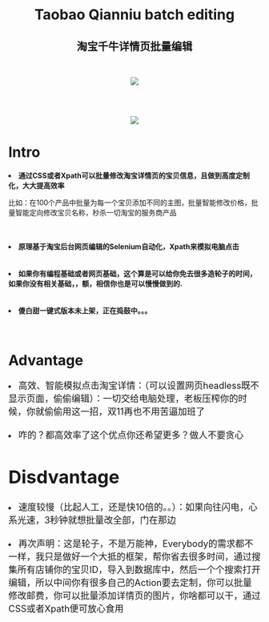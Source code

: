 <!DOCTYPE html>
<html lang="en">
<head>
    <meta charset="UTF-8">
</head>
<body>
<h1 align="center">Taobao Qianniu batch editing</h1>
<h2 align="center">淘宝千牛详情页批量编辑</h2>


<br/>
<p align="center">
  <a ><img src="https://i.postimg.cc/Zqn52Nb7/taobao-scraping-1.png"/></a>

<br /><br />

</p>



<p align="center">
 <a ><img src="https://i.postimg.cc/rw82sRH8/taobao-scraping-1.png" align="center"></img></a>
</p>



<h1>Intro</h1>


<li align="left"><strong>通过CSS或者Xpath可以批量修改淘宝详情页的宝贝信息，且做到高度定制化，大大提高效率</strong></li>
<p align="left">比如：在100个产品中批量为每一个宝贝添加不同的主图，批量智能修改价格，批量智能定向修改宝贝名称，秒杀一切淘宝的服务商产品</p>
<br/><br/>

<li align="left" ><strong >原理基于淘宝后台网页编辑的Selenium自动化，Xpath来模拟电脑点击</strong></li>
<br/><br/>

<li align="left"><strong>如果你有编程基础或者网页基础，这个算是可以给你免去很多造轮子的时间，如果你没有相关基础，，额，相信你也是可以慢慢做到的.</strong></li>
<br/><br/>

<li align="left"><strong>傻白甜一键式版本未上架，正在捣鼓中。。。</strong></li>
<br/><br/>




<h1>Advantage</h1>



   <li > <FONT SIZE=4>高效、智能模拟点击淘宝详情：（可以设置网页headless既不显示页面，偷偷编辑）：一切交给电脑处理，老板压榨你的时候，你就偷偷用这一招，双11再也不用苦逼加班了
    <br/> <br/>
    <li ><FONT SIZE=4>咋的？都高效率了这个优点你还希望更多？做人不要贪心

   


<h1>Disdvantage</h1>

<li >
    <FONT SIZE=4>速度较慢（比起人工，还是快10倍的。。）：如果向往闪电，心系光速，3秒钟就想批量改全部，门在那边 </FONT>
    <br/> <br/>



   <li ><FONT SIZE=4>再次声明：这是轮子，不是万能神，Everybody的需求都不一样，我只是做好一个大抵的框架，帮你省去很多时间，通过搜集所有店铺你的宝贝ID，导入到数据库中，然后一个个搜索打开编辑，所以中间你有很多自己的Action要去定制，你可以批量修改邮费，你可以批量添加详情页的图片，你啥都可以干，通过CSS或者Xpath便可放心食用
    <br/><br/>



  




<br/><br/>


</body>
</html>
